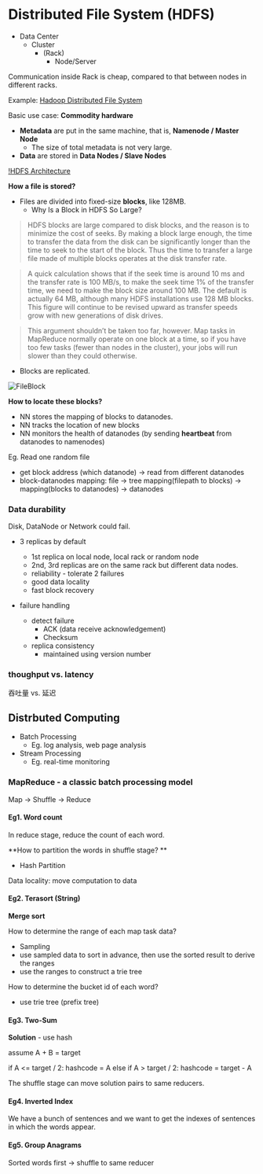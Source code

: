 <extoc></extoc>


# Distributed File System (HDFS)

- Data Center
    - Cluster
        - (Rack)
            - Node/Server

Communication inside Rack is cheap, compared to that between nodes in different racks.


Example: [Hadoop Distributed File System](https://hadoop.apache.org/docs/current/hadoop-project-dist/hadoop-hdfs/HdfsDesign.html)

Basic use case: **Commodity hardware**

- **Metadata** are put in the same machine, that is, **Namenode / Master Node**
    - The size of total metadata is not very large.
- **Data** are stored in **Data Nodes / Slave Nodes**

[!HDFS Architecture](http://hadoop.apache.org/docs/current/hadoop-project-dist/hadoop-hdfs/images/hdfsarchitecture.png)

**How a file is stored?**

- Files are divided into fixed-size **blocks**, like 128MB.
    - Why Is a Block in HDFS So Large?

> HDFS blocks are large compared to disk blocks, and the reason is to minimize the cost of seeks. By making a block large enough, the time to transfer the data from the disk can be significantly longer than the time to seek to the start of the block. Thus the time to transfer a large file made of multiple blocks operates at the disk transfer rate.

> A quick calculation shows that if the seek time is around 10 ms and the transfer rate is 100 MB/s, to make the seek time 1% of the transfer time, we need to make the block size around 100 MB. The default is actually 64 MB, although many HDFS installations use 128 MB blocks. This figure will continue to be revised upward as transfer speeds grow with new generations of disk drives.

>This argument shouldn’t be taken too far, however. Map tasks in MapReduce normally operate on one block at a time, so if you have too few tasks (fewer than nodes in the cluster), your jobs will run slower than they could otherwise.

- Blocks are replicated.

![FileBlock](http://hadoop.apache.org/docs/current/hadoop-project-dist/hadoop-hdfs/images/hdfsdatanodes.png)

**How to locate these blocks?**

- NN stores the mapping of blocks to datanodes.
- NN tracks the location of new blocks
- NN monitors the health of datanodes (by sending **heartbeat** from datanodes to namenodes)


Eg. Read one random file

- get block address (which datanode) -> read from different datanodes
- block-datanodes mapping: file -> tree mapping(filepath to blocks) -> mapping(blocks to datanodes) -> datanodes

### Data durability

Disk, DataNode or Network could fail.

- 3 replicas by default
    - 1st replica on local node, local rack or random node
    - 2nd, 3rd replicas are on the same rack but different data nodes.
    - reliability - tolerate 2 failures
    - good data locality
    - fast block recovery
    
- failure handling
    - detect failure
        - ACK (data receive acknowledgement)
        - Checksum
    - replica consistency
        - maintained using version number

### thoughput vs. latency

吞吐量 vs. 延迟

## Distrbuted Computing

- Batch Processing
    - Eg. log analysis, web page analysis
- Stream Processing
    - Eg. real-time monitoring

### MapReduce - a classic batch processing model

Map -> Shuffle -> Reduce

#### Eg1. Word count

In reduce stage, reduce the count of each word.

**How to partition the words in shuffle stage?
**
- Hash Partition

Data locality: move computation to data

#### Eg2. Terasort (String)

**Merge sort**

How to determine the range of each map task data?

- Sampling
- use sampled data to sort in advance, then use the sorted result to derive the ranges
- use the ranges to construct a trie tree

How to determine the bucket id of each word?

- use trie tree (prefix tree)

#### Eg3. Two-Sum

**Solution** - use hash

assume A + B = target

if A <= target / 2: hashcode = A
else if A > target / 2: hashcode = target - A

The shuffle stage can move solution pairs to same reducers.


#### Eg4. Inverted Index

We have a bunch of sentences and we want to get the indexes of sentences in which the words appear.

#### Eg5. Group Anagrams

Sorted words first
->
shuffle to same reducer

## 